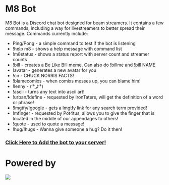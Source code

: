 # M8 Bot

M8 Bot is a Discord chat bot designed for beam streamers. It contains a few commands, including a way for livestreamers to better spread their message. Commands currently include:
  - Ping/Pong - a simple command to test if the bot is listening
  - !help m8 - shows a help message with command list
  - !m8status - shows a status report with server count and streamer counts
  - !bill - creates a Be Like Bill meme. Can also do !billme and !bill NAME
  - !avatar - generates a new avatar for you
  - !cn - CHUCK NORRIS FACTS!
  - !blamecomixs - when comixs messes up, you can blame him!
  - !lenny - ( ͡° ͜ʖ ͡°)
  - !ascii - turns any text into ascii art!
  - !urban/!define - requested by IronTaters, will get the definition of a word or phrase!
  - !lmgtfy/!google - gets a lmgtfy link for any search term provided!
  - !mfinger - requested by Pot4tus, allows you to give the finger that is located in the middle of our appendages to others!
  - !quote - used to quote a message!
  - !hug/!hugs - Wanna give someone a hug? Do it then!

### [Click Here to Add the bot to your server!]

# Powered by
[![](https://camo.githubusercontent.com/40129aa4640399b5e65cc3c101361a6a0b5d6467/68747470733a2f2f646973636f72642e6a732e6f72672f7374617469632f6c6f676f2e737667)](https://discord.js.org)

   [ComixsYT]: <https://comixsyt.space>
   [Click Here to Add the bot to your server!]: <https://github.com/MAPReiff/M8-Bot/wiki/Setup>

